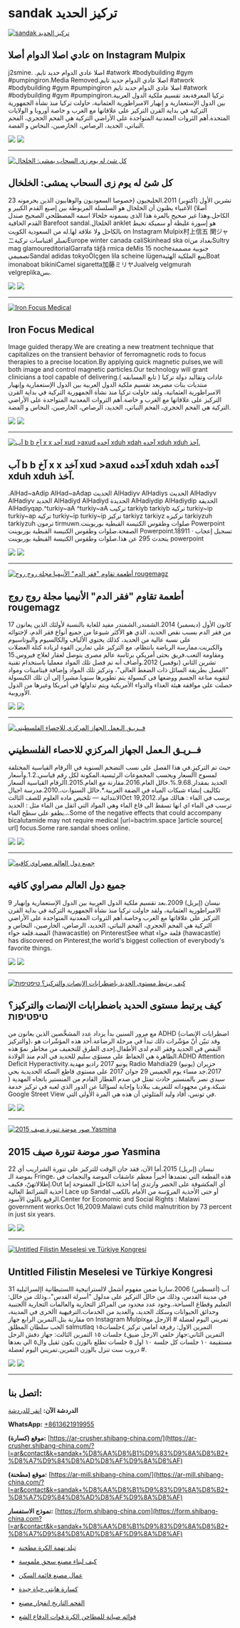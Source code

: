 # sandak تركيز الحديد

<a href="https://swt.shibang-china.com/?l=ar&img&k=sandak+%D8%AA%D8%B1%D9%83%D9%8A%D8%B2+%D8%A7%D9%84%D8%AD%D8%AF%D9%8A%D8%AF" target="_blank">![sandak تركيز الحديد](http://static.shibang-china.com/all-800x300/893.jpg)</a>

## عادي اصلا الدوام أصلا on Instagram Mulpix
j2smine. .اصلا عادي الدوام حديد تايم #atwork #bodybuilding #gym #pumpingiron.Media Removed.اصلا عادي الدوام حديد تايم #atwork #bodybuilding #gym #pumpingiron اصلا عادي الدوام حديد تايم #atwork #bodybuilding #gym #pumpingiron.تركيا المعرفةبعد تقسيم ملكية الدول العربية بين الدول الإستعمارية و إنهيار الامبراطورية العثمانية، حاولت تركيا منذ نشأة الجمهورية التركية في بداية القرن التركيز على علاقاتها مع الغرب و خاصة أوروبا و الولايات المتحدة.أهم الثروات المعدنية المتواجدة على الأراضي التركية هي الفحم الحجري، الفحم النباتي، الحديد، الرصاص، الخارصين، النحاس و الفضة.


<a href="https://whatsapp.shibangsoft.com/WhatsApp.php" target="_blank" title="WhatsApp">![](http://static.shibang-china.com/icon/whatsapp.png)</a> <a href="https://swt.shibang-china.com/?l=ar&icon&k=sandak+%D8%AA%D8%B1%D9%83%D9%8A%D8%B2+%D8%A7%D9%84%D8%AD%D8%AF%D9%8A%D8%AF" target="_blank">![](http://static.shibang-china.com/icon/chat-ar.png)</a>

---

<a href="https://swt.shibang-china.com/?l=ar&img&k=sandak+%D8%AA%D8%B1%D9%83%D9%8A%D8%B2+%D8%A7%D9%84%D8%AD%D8%AF%D9%8A%D8%AF" target="_blank">![كل شئ له يوم زى السحاب يمشى: الخلخال](http://static.shibang-china.com/all-800x300/621.jpg)</a>

## كل شئ له يوم زى السحاب يمشى: الخلخال
23 تشرين الأول (أكتوبر) 2011.الخليجيون (خصوصا السعوديون والوهابيون الذين يحرمونه أصلا) الأغبياء يظنون أن الخلخال هو السلسلة المربوطة بين إصبع القدم الكبير و الكاحل.وهذا غير صحيح بالمرة هذا الذى يسمونه خلخالا اسمه المصطلحي الصحيح صندل القدم الحافية Barefoot sandal.الخلخال anklet هو إسورة غليظة أو سميكة تحيط بالكاحل ولا علاقة لها.له من السعودية الكويت on Instagram Mulpix村上信五 関ジャニتمبلر اقتباسات تركيةEurope winter canada caliSkinhead ska oiبغداد منSultry mag glamoureditorialGarrafa tãƒâ rmica deMis 15 nocheجنوبية مصممة تصميميSandal adidas tokyoÖlçgen lila scheine lügenينبع الملكية الهئيةBoat imonaboat bikiniCamel sigaretta加藤ミリヤJualvelg velgmurah velgreplikaبس.


<a href="https://whatsapp.shibangsoft.com/WhatsApp.php" target="_blank" title="WhatsApp">![](http://static.shibang-china.com/icon/whatsapp.png)</a> <a href="https://swt.shibang-china.com/?l=ar&icon&k=sandak+%D8%AA%D8%B1%D9%83%D9%8A%D8%B2+%D8%A7%D9%84%D8%AD%D8%AF%D9%8A%D8%AF" target="_blank">![](http://static.shibang-china.com/icon/chat-ar.png)</a>

---

<a href="https://swt.shibang-china.com/?l=ar&img&k=sandak+%D8%AA%D8%B1%D9%83%D9%8A%D8%B2+%D8%A7%D9%84%D8%AD%D8%AF%D9%8A%D8%AF" target="_blank">![Iron Focus Medical](http://static.shibang-china.com/all-800x300/97.jpg)</a>

## Iron Focus Medical
Image guided therapy.We are creating a new treatment technique that capitalizes on the transient behavior of ferromagnetic rods to focus therapies to a precise location.By applying quick magnetic pulses,we will both image and control magnetic particles.Our technology will grant clinicians a tool capable of delivering.عادات وتقاليد دولة تركيا ( تابع المسابقه ) منتديات بنات مصربعد تقسيم ملكية الدول العربية بين الدول الإستعمارية وإنهيار الامبراطورية العثمانية، ولقد حاولت تركيا منذ نشأة الجمهورية التركية في بداية القرن التركيز على علاقاتها مع الغرب و خاصة.أهم الثروات المعدنية المتواجدة على الأراضي التركية هي الفحم الحجري، الفحم النباتي، الحديد، الرصاص، الخارصين، النحاس و الفضة.


<a href="https://whatsapp.shibangsoft.com/WhatsApp.php" target="_blank" title="WhatsApp">![](http://static.shibang-china.com/icon/whatsapp.png)</a> <a href="https://swt.shibang-china.com/?l=ar&icon&k=sandak+%D8%AA%D8%B1%D9%83%D9%8A%D8%B2+%D8%A7%D9%84%D8%AD%D8%AF%D9%8A%D8%AF" target="_blank">![](http://static.shibang-china.com/icon/chat-ar.png)</a>

---

<a href="https://swt.shibang-china.com/?l=ar&img&k=sandak+%D8%AA%D8%B1%D9%83%D9%8A%D8%B2+%D8%A7%D9%84%D8%AD%D8%AF%D9%8A%D8%AF" target="_blank">![آب b b آخ x x آخد xud &gt;axud آخده xduh xdah آخده xduh xduh آخذ.](http://static.shibang-china.com/all-800x300/132.jpg)</a>

## آب b b آخ x x آخد xud &gt;axud آخده xduh xdah آخده xduh xduh آخذ.
.AlHad~aAdip AlHad~aAdap الحديث AlHadiyv AlHadiys الحديث AlHadiyv AlHadiyv الحديد AlHadiyd AlHadiyd الحديدة AlHadiydip AlHadiydip الحديقة AlHadiyqap.^turkiy~aA ^turkiy~aA تركيب tarkiyb tarkiyb تركية turkiy~ip turkiy~ap تركية turkiy~ip turkiy~ip تركيز tarkiyz tarkiyz تركيزه tarkiyzuh tarkiyzuh ترمون tirmuwn.صلوات وطقوس الكنيسة القبطية بوربوينت Powerpoint الصفحة.صلوات وطقوس الكنيسة القبطية بوربوينت Powerpoint.18911 تسجيل إعجاب · يتحدث 295 عن هذا.صلوات وطقوس الكنيسة القبطية بوربوينت powerpoint‏


<a href="https://whatsapp.shibangsoft.com/WhatsApp.php" target="_blank" title="WhatsApp">![](http://static.shibang-china.com/icon/whatsapp.png)</a> <a href="https://swt.shibang-china.com/?l=ar&icon&k=sandak+%D8%AA%D8%B1%D9%83%D9%8A%D8%B2+%D8%A7%D9%84%D8%AD%D8%AF%D9%8A%D8%AF" target="_blank">![](http://static.shibang-china.com/icon/chat-ar.png)</a>

---

<a href="https://swt.shibang-china.com/?l=ar&img&k=sandak+%D8%AA%D8%B1%D9%83%D9%8A%D8%B2+%D8%A7%D9%84%D8%AD%D8%AF%D9%8A%D8%AF" target="_blank">![أطعمة تقاوم &quot;فقر الدم&quot; الأنيميا مجلة روج روج rougemagz](http://static.shibang-china.com/all-800x300/1465.jpg)</a>

## أطعمة تقاوم &quot;فقر الدم&quot; الأنيميا مجلة روج روج rougemagz
17 كانون الأول (ديسمبر) 2014.الشمندر.الشمندر مفيد للغاية بالنسبة لأولئك الذين يعانون من فقر الدم بسبب نقص الحديد، الذي هو الأكثر شيوعا من جميع أنواع فقر الدم، لإحتوائه على نسبة عالية من الحديد، كذلك يحتوي الألياف والكالسيوم والبوتاسيوم والكبريت.ممارسة الرياضة بانتظام، مع التركيز على تمارين القوة لزيادة كتلة العضلات ومقاومة التعب.فريق بحثى أمريكى برئاسة عالم مصرى يتوصل لعقار لعلاج فيروس.15 تشرين الثاني (نوفمبر) 2012.وأضاف أنه تم فصل تلك المواد معمليا باستخدام تقنية &quot;الفصل بطريقة السائل ذات الضغط العالى&quot;، وتركيز تلك المواد وإضافة فيتامينات ومواد لتقوية مناعة الجسم ووضعها فى كبسولة يتم تطويرها سنويا.مشيرا إلى أن تلك الكبسولة حصلت على موافقة هيئة الغذاء والدواء الأمريكية ويتم تداولها فى أمريكا وغيرها من الدول الأوروبية.


<a href="https://whatsapp.shibangsoft.com/WhatsApp.php" target="_blank" title="WhatsApp">![](http://static.shibang-china.com/icon/whatsapp.png)</a> <a href="https://swt.shibang-china.com/?l=ar&icon&k=sandak+%D8%AA%D8%B1%D9%83%D9%8A%D8%B2+%D8%A7%D9%84%D8%AD%D8%AF%D9%8A%D8%AF" target="_blank">![](http://static.shibang-china.com/icon/chat-ar.png)</a>

---

<a href="https://swt.shibang-china.com/?l=ar&img&k=sandak+%D8%AA%D8%B1%D9%83%D9%8A%D8%B2+%D8%A7%D9%84%D8%AD%D8%AF%D9%8A%D8%AF" target="_blank">![فــريـق الـعمل الجهاز المركزي للاحصاء الفلسطيني](http://static.shibang-china.com/all-800x300/117.jpg)</a>

## فــريـق الـعمل الجهاز المركزي للاحصاء الفلسطيني
حيث تم التركيز.في هذا الفصل على نسب التضخم السنوية في األرقام القياسية المختلفة لمسوح األسعار وبحسب المجموعات الرئيسية.المكونة لكل رقم قياسي.1.2.وأسعار الحديد بمقدار.9.68.%.خالل العام.2016.مقارنة مع العام.2015.األرقام القياسية ألسعار تكاليف إنشاء شبكات المياه في الضفة الغربية.*.خالل السنوا.ت،.2010.مدرسة اجيال الابتدائية — تلخيص ماده العلوم للصف الثالثOct 19,2012.يرسب في الماء : هنالك مواد ترسب في الماء اي انها تسقط الى قاع الماء وهي المواد التي اثقل من الماء مثل : الحديد ،.يطفو على سطح الماء.Some of the negative effects that could accompany bicalutamide may not require medical [url=bactrim.space ]article source[ url] focus.Some rare.sandal shoes online.


<a href="https://whatsapp.shibangsoft.com/WhatsApp.php" target="_blank" title="WhatsApp">![](http://static.shibang-china.com/icon/whatsapp.png)</a> <a href="https://swt.shibang-china.com/?l=ar&icon&k=sandak+%D8%AA%D8%B1%D9%83%D9%8A%D8%B2+%D8%A7%D9%84%D8%AD%D8%AF%D9%8A%D8%AF" target="_blank">![](http://static.shibang-china.com/icon/chat-ar.png)</a>

---

<a href="https://swt.shibang-china.com/?l=ar&img&k=sandak+%D8%AA%D8%B1%D9%83%D9%8A%D8%B2+%D8%A7%D9%84%D8%AD%D8%AF%D9%8A%D8%AF" target="_blank">![جميع دول العالم مصراوي كافيه](http://static.shibang-china.com/all-800x300/674.jpg)</a>

## جميع دول العالم مصراوي كافيه
9 نيسان (إبريل) 2009.بعد تقسيم ملكية الدول العربية بين الدول الإستعمارية وإنهيار الامبراطورية العثمانية، ولقد حاولت تركيا منذ نشأة الجمهورية التركية في بداية القرن التركيز على علاقاتها مع الغرب وخاصة.أهم الثروات المعدنية المتواجدة على الأراضي التركية هي الفحم الحجري، الفحم النباتي، الحديد، الرصاص، الخارصين، النحاس و الفضة.قلعة حواء (hawacastle) on PinterestSee what قلعة حواء (hawacastle) has discovered on Pinterest,the world&#39;s biggest collection of everybody&#39;s favorite things.


<a href="https://whatsapp.shibangsoft.com/WhatsApp.php" target="_blank" title="WhatsApp">![](http://static.shibang-china.com/icon/whatsapp.png)</a> <a href="https://swt.shibang-china.com/?l=ar&icon&k=sandak+%D8%AA%D8%B1%D9%83%D9%8A%D8%B2+%D8%A7%D9%84%D8%AD%D8%AF%D9%8A%D8%AF" target="_blank">![](http://static.shibang-china.com/icon/chat-ar.png)</a>

---

<a href="https://swt.shibang-china.com/?l=ar&img&k=sandak+%D8%AA%D8%B1%D9%83%D9%8A%D8%B2+%D8%A7%D9%84%D8%AD%D8%AF%D9%8A%D8%AF" target="_blank">![كيف يرتبط مستوى الحديد باضطرابات الإنصات والتركيز؟ טיפטיפות](http://static.shibang-china.com/all-800x300/1129.jpg)</a>

## كيف يرتبط مستوى الحديد باضطرابات الإنصات والتركيز؟ טיפטיפות
مع مرور السنين بدأ يزداد عدد المشخَّصين الذين يعانون من ADHD (اضطرابات الإنصات والتركيز)، وقد تبيّن أنّ مؤشّرات ذلك تبدأ في مرحلة الرضاعة.أحد هذه المؤشّرات هو النقص في الحديد وفقر الدم لدى الأطفال.إحدى الطرق للتخفيف من مخاطر نموّ هذه الظاهرة هي الحفاظ على مستوًى سليم للحديد في الدم منذ الولادة.ADHD Attention Deficit Hyperactivity.يونيو 2017 راديو مهدية Radio Mahdia29 حزيران (يونيو) 2017.جد مساء يوم الخميس 29 جوان 2017 على مستوى قاطع السكة الحديدية بحي سيدي نصر بالمنستير حادث تمثل في صدم القطار القادم من المنستير باتجاه المهدية ( شبكة.وعن مجهوداته للتعريف ببلادنا وإجابة لسؤالنا عن الدور الذي لعبه في تركيز خدمة Google Street View في تونس، أفاد وليد المثلوثي أن هذه هي المرة الأولى التي.


<a href="https://whatsapp.shibangsoft.com/WhatsApp.php" target="_blank" title="WhatsApp">![](http://static.shibang-china.com/icon/whatsapp.png)</a> <a href="https://swt.shibang-china.com/?l=ar&icon&k=sandak+%D8%AA%D8%B1%D9%83%D9%8A%D8%B2+%D8%A7%D9%84%D8%AD%D8%AF%D9%8A%D8%AF" target="_blank">![](http://static.shibang-china.com/icon/chat-ar.png)</a>

---

<a href="https://swt.shibang-china.com/?l=ar&img&k=sandak+%D8%AA%D8%B1%D9%83%D9%8A%D8%B2+%D8%A7%D9%84%D8%AD%D8%AF%D9%8A%D8%AF" target="_blank">![صور موضة تنورة صيف 2015 Yasmina](http://static.shibang-china.com/all-800x300/610.jpg)</a>

## صور موضة تنورة صيف 2015 Yasmina
22 نيسان (إبريل) 2015.أما الآن، فقد حان الوقت للتركيز على تنورة الشراريب أي بموضة الـ Fringe، هذه القطعة التي تعتمدها أخيراً معظم عاشقات الموضة والنجمات في إطلالاتهنّ، فكيف.Out أي المكشوفة على الخصر وارتدي إما أحذية الكاحل المفتوحة إما أحذية الشرائط العالية Lace up Sandal أو حتى الأحذية المروّسة من الأمام بالكعب الرفيع باللون الأسود.Center for Economic and Social Rights : Malawi government works.Oct 16,2009.Malawi cuts child malnutrition by 73 percent in just six years.


<a href="https://whatsapp.shibangsoft.com/WhatsApp.php" target="_blank" title="WhatsApp">![](http://static.shibang-china.com/icon/whatsapp.png)</a> <a href="https://swt.shibang-china.com/?l=ar&icon&k=sandak+%D8%AA%D8%B1%D9%83%D9%8A%D8%B2+%D8%A7%D9%84%D8%AD%D8%AF%D9%8A%D8%AF" target="_blank">![](http://static.shibang-china.com/icon/chat-ar.png)</a>

---

<a href="https://swt.shibang-china.com/?l=ar&img&k=sandak+%D8%AA%D8%B1%D9%83%D9%8A%D8%B2+%D8%A7%D9%84%D8%AD%D8%AF%D9%8A%D8%AF" target="_blank">![Untitled Filistin Meselesi ve Türkiye Kongresi](http://static.shibang-china.com/all-800x300/487.jpg)</a>

## Untitled Filistin Meselesi ve Türkiye Kongresi
31 آب (أغسطس) 2006.ساريا ضمن مفهوم أشمل لالستراتيجية االستيطانية اإلسرائيلية في مدينة القدس، وذلك من خالل التركيز على مدلول &quot;أسرلة القدس&quot;،.وذلك من خالل: التعليم وقطاع السياحة،.وجود عدد محدود من المراكز التجارية والعالمات التجارية األجنبية وحدائق الحيوانات وسكك الحديد، والعديد من الخدمات.الترفيهية األخرى في المدينة، مقارنة بتل.التمرين الرابع جهاز on Instagram Mulpixتمريني اليوم لعضلة # الارجل مع الحب سلطان المطلق salmutlaq التمرين الاول: رفرفة امامي تركيز ٤جلسات١٥ التمرين الثاني:جهاز خلفي الارجل ضيق٤ جلسات ١٥ التمرين الثالث: جهاز دفش الرجل مستقيمة ١٠ جلسات كل جلسة ١٠ اول ٥ جلسات تطلع بالوزن يكون ثقيل وال٥ الي بعدها دروب ست تنزل بالوزن التمرين.تمريني اليوم لعضلة #.


<a href="https://whatsapp.shibangsoft.com/WhatsApp.php" target="_blank" title="WhatsApp">![](http://static.shibang-china.com/icon/whatsapp.png)</a> <a href="https://swt.shibang-china.com/?l=ar&icon&k=sandak+%D8%AA%D8%B1%D9%83%D9%8A%D8%B2+%D8%A7%D9%84%D8%AD%D8%AF%D9%8A%D8%AF" target="_blank">![](http://static.shibang-china.com/icon/chat-ar.png)</a>

---
## اتصل بنا:

**الدردشة الآن:** [انقر للدردشة](https://swt.shibang-china.com?l=ar&contact&k=sandak+%D8%AA%D8%B1%D9%83%D9%8A%D8%B2+%D8%A7%D9%84%D8%AD%D8%AF%D9%8A%D8%AF)

**WhatsApp:**  [+8613621919955](https://whatsapp.shibangsoft.com/WhatsApp.php)

**موقع (كسارة):** [https://ar-crusher.shibang-china.com/](https://ar-crusher.shibang-china.com/?l=ar&contact&k=sandak+%D8%AA%D8%B1%D9%83%D9%8A%D8%B2+%D8%A7%D9%84%D8%AD%D8%AF%D9%8A%D8%AF)

**موقع (مطحنة):** [https://ar-mill.shibang-china.com/](https://ar-mill.shibang-china.com/?l=ar&contact&k=sandak+%D8%AA%D8%B1%D9%83%D9%8A%D8%B2+%D8%A7%D9%84%D8%AD%D8%AF%D9%8A%D8%AF)

**نموذج الاستفسار:** [https://form.shibang-china.com](https://form.shibang-china.com?l=ar&contact&k=sandak+%D8%AA%D8%B1%D9%83%D9%8A%D8%B2+%D8%A7%D9%84%D8%AD%D8%AF%D9%8A%D8%AF)

* [تبلد تهمة الكرة مطحنة](../27/%D8%AA%D8%A8%D9%84%D8%AF%20%D8%AA%D9%87%D9%85%D8%A9%20%D8%A7%D9%84%D9%83%D8%B1%D8%A9%20%D9%85%D8%B7%D8%AD%D9%86%D8%A9.md)

* [كيف لبناء مصنع سحق ملموسة](../26/%D9%83%D9%8A%D9%81%20%D9%84%D8%A8%D9%86%D8%A7%D8%A1%20%D9%85%D8%B5%D9%86%D8%B9%20%D8%B3%D8%AD%D9%82%20%D9%85%D9%84%D9%85%D9%88%D8%B3%D8%A9.md)

* [عمال مصنع قائمة السكن](../30/%D8%B9%D9%85%D8%A7%D9%84%20%D9%85%D8%B5%D9%86%D8%B9%20%D9%82%D8%A7%D8%A6%D9%85%D8%A9%20%D8%A7%D9%84%D8%B3%D9%83%D9%86.md)

* [كسارة هايتي حياة جيدة](../28/%D9%83%D8%B3%D8%A7%D8%B1%D8%A9%20%D9%87%D8%A7%D9%8A%D8%AA%D9%8A%20%D8%AD%D9%8A%D8%A7%D8%A9%20%D8%AC%D9%8A%D8%AF%D8%A9.md)

* [الفحم التاريخ انفجار مصنع](../30/%D8%A7%D9%84%D9%81%D8%AD%D9%85%20%D8%A7%D9%84%D8%AA%D8%A7%D8%B1%D9%8A%D8%AE%20%D8%A7%D9%86%D9%81%D8%AC%D8%A7%D8%B1%20%D9%85%D8%B5%D9%86%D8%B9.md)

* [قوائم صيانة للمطاحن الكرة قوات الدفاع الشع](../27/%D9%82%D9%88%D8%A7%D8%A6%D9%85%20%D8%B5%D9%8A%D8%A7%D9%86%D8%A9%20%D9%84%D9%84%D9%85%D8%B7%D8%A7%D8%AD%D9%86%20%D8%A7%D9%84%D9%83%D8%B1%D8%A9%20%D9%82%D9%88%D8%A7%D8%AA%20%D8%A7%D9%84%D8%AF%D9%81%D8%A7%D8%B9%20%D8%A7%D9%84%D8%B4%D8%B9.md)